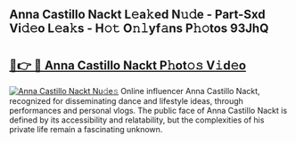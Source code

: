 ## Anna Castillo Nackt L𝚎a𝚔ed N𝚞𝚍e - Part-Sxd Vi𝚍𝚎o L𝚎a𝚔s - H𝚘𝚝 O𝚗𝚕yf𝚊ns P𝚑𝚘tos 93JhQ

# <h2><a href="http://kfac013.oniu.top/?m=Anna+Castillo+Nackt">🔗👉 🔴 Anna Castillo Nackt P𝚑ot𝚘𝚜 V𝚒d𝚎o</a></h2>

[![Anna Castillo Nackt Nu𝚍e𝚜](https://i.imgur.com/0qMVB7G.gif)](http://kfac013.oniu.top/?m=Anna+Castillo+Nackt)
Online influencer Anna Castillo Nackt, recognized for disseminating dance and lifestyle ideas, through performances and personal vlogs. The public face of Anna Castillo Nackt is defined by its accessibility and relatability, but the complexities of his private life remain a fascinating unknown.  
